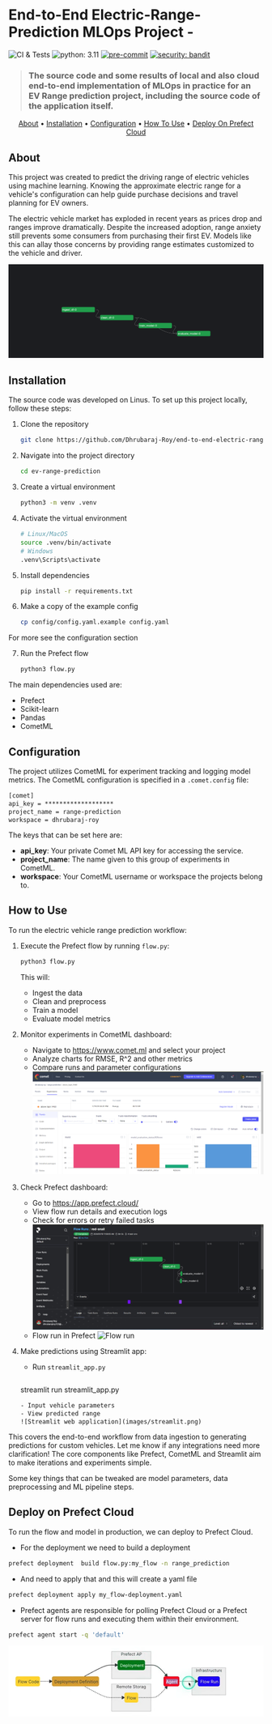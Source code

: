 # End-to-End Electric-Range-Prediction MLOps Project -

![CI & Tests](https://github.com/data42lana/end-to-end-cv-mlops-project/actions/workflows/ci-tests.yml/badge.svg) ![python: 3.11](https://img.shields.io/badge/%20python-3.11-blue)
 [![pre-commit](https://img.shields.io/badge/pre--commit-enabled-brightgreen?logo=pre-commit)](https://github.com/pre-commit/pre-commit) [![security: bandit](https://img.shields.io/badge/security-bandit-yellow.svg)](https://github.com/PyCQA/bandit) 
> ### The source code and some results of local and also cloud end-to-end implementation of MLOps in practice for an EV Range prediction project, including the source code of the application itself.

<p align="center">
  <a href="#about">About</a> •
  <a href="#installation">Installation</a> •
  <a href="#configuration">Configuration</a> •
  <a href="#how-to-use">How To Use</a> •
  <a href="#deploy-on-prefect-cloud">Deploy On Prefect Cloud</a>
</p>

## About
This project was created to predict the driving range of electric vehicles using machine learning. Knowing the approximate electric range for a vehicle's configuration can help guide purchase decisions and travel planning for EV owners.

The electric vehicle market has exploded in recent years as prices drop and ranges improve dramatically. Despite the increased adoption, range anxiety still prevents some consumers from purchasing their first EV. Models like this can allay those concerns by providing range estimates customized to the vehicle and driver.

![Project MLOps Workflow](images/workflow.png)


## Installation
The source code was developed on Linus.
To set up this project locally, follow these steps:

1. Clone the repository
   ```bash
   git clone https://github.com/Dhrubaraj-Roy/end-to-end-electric-range-prediction.git
   ```

2. Navigate into the project directory
   ```bash
   cd ev-range-prediction
   ```

3. Create a virtual environment 
   ```bash
   python3 -m venv .venv
   ```

4. Activate the virtual environment
   ```bash
   # Linux/MacOS
   source .venv/bin/activate
   # Windows
   .venv\Scripts\activate
   ```

5. Install dependencies
   ```bash
   pip install -r requirements.txt
   ```

6. Make a copy of the example config
   ```bash 
   cp config/config.yaml.example config.yaml
   ```
  For more see the configuration section


7. Run the Prefect flow
   ```bash
   python3 flow.py
   ```

The main dependencies used are:

- Prefect
- Scikit-learn
- Pandas 
- CometML


## Configuration

The project utilizes CometML for experiment tracking and logging model metrics. The CometML configuration is specified in a `.comet.config` file:

```
[comet]
api_key = *******************
project_name = range-prediction
workspace = dhrubaraj-roy
```

The keys that can be set here are:

- **api_key**: Your private Comet ML API key for accessing the service.
- **project_name**: The name given to this group of experiments in CometML.
- **workspace**: Your CometML username or workspace the projects belong to.  

## How to Use

To run the electric vehicle range prediction workflow: 

1. Execute the Prefect flow by running `flow.py`:

   ```bash
   python3 flow.py
   ```
   This will:
   - Ingest the data
   - Clean and preprocess
   - Train a model
   - Evaluate model metrics

2. Monitor experiments in CometML dashboard:
   - Navigate to https://www.comet.ml and select your project
   - Analyze charts for RMSE, R^2 and other metrics
   - Compare runs and parameter configurations
   ![Here is the Comet Dashboard](images/Comet_dashboard.png)
   
3. Check Prefect dashboard:
   - Go to https://app.prefect.cloud/
   - View flow run details and execution logs
   - Check for errors or retry failed tasks
   ![Prefect Dashboard](images/Prefect.png)
   - Flow run in Prefect 
   ![Flow run](image.png)

4. Make predictions using Streamlit app:

   - Run `streamlit_app.py` 
     ```bash
   streamlit run streamlit_app.py
   ``` 
   - Input vehicle parameters 
   - View predicted range
   ![Streamlit web application](images/streamlit.png)

This covers the end-to-end workflow from data ingestion to generating predictions for custom vehicles. Let me know if any integrations need more clarification! The core components like Prefect, CometML and Streamlit aim to make iterations and experiments simple.

Some key things that can be tweaked are model parameters, data preprocessing and ML pipeline steps. 
## Deploy on Prefect Cloud
To run the flow and model in production, we can deploy to Prefect Cloud.
  - For the deployment we need to build a deployment
  ```bash
  prefect deployment  build flow.py:my_flow -n range_prediction
   ``` 

   - And need to apply that and this will create a yaml file 
   ```bash
  prefect deployment apply my_flow-deployment.yaml
   ``` 

  - Prefect agents are responsible for polling Prefect Cloud or a Prefect server for flow runs and executing them within their environment.
   ```bash
  prefect agent start -q 'default'
   ``` 
![Here is the Agent we can see](images/Agent.png)